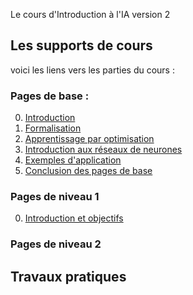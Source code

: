 Le cours d'Introduction à l'IA version 2

## Les supports de cours

voici les liens vers les parties du cours :

### Pages de base :

0. [Introduction](Cours/00_intro.md)
1. [Formalisation](Cours/01_formalisation.md)
2. [Apprentissage par optimisation](Cours/02_optimisation.md)
3. [Introduction aux réseaux de neurones](Cours/03_Presentation_DNN.md)
4. [Exemples d'application](Cours/04_exemples_application.md)
5. [Conclusion des pages de base](Cours\05_conclusion_pages_de_base.md)

### Pages de niveau 1
0. [Introduction et objectifs](Cours\10_introduction_pages_niveau1.md)

### Pages de niveau 2

## Travaux pratiques

